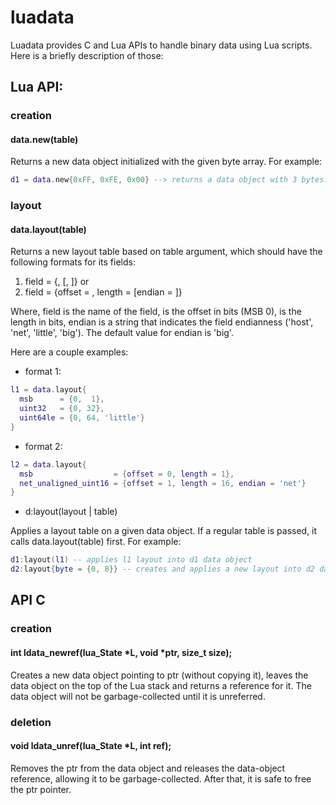 luadata
=======

Luadata provides C and Lua APIs to handle binary data using Lua scripts. Here is a briefly description of those:

## Lua API:

### creation

#### data.new(table)

Returns a new data object initialized with the given byte array. For example:
```Lua
d1 = data.new{0xFF, 0xFE, 0x00} --> returns a data object with 3 bytes.
```

### layout

#### data.layout(table)

Returns a new layout table based on table argument, which should have the following formats for its fields:

1. field = {<offset>, <length> [, <endian>]} or
2. field = {offset = <offset>, length = <length> [endian = <endian>]}

Where, field is the name of the field, <offset> is the offset in bits (MSB 0), <length> is the length in bits, endian is a string that
indicates the field endianness ('host', 'net', 'little', 'big'). The default value for endian is 'big'.

Here are a couple examples:

* format 1:
```Lua
l1 = data.layout{
  msb      = {0,  1},
  uint32   = {0, 32},
  uint64le = {0, 64, 'little'}
}
```

* format 2:
```Lua
l2 = data.layout{
  msb                  = {offset = 0, length = 1},
  net_unaligned_uint16 = {offset = 1, length = 16, endian = 'net'}
}
```
* d:layout(layout | table)

Applies a layout table on a given data object. If a regular table is passed, it calls data.layout(table) first. For example:

```Lua
d1:layout(l1) -- applies l1 layout into d1 data object
d2:layout{byte = {0, 8}} -- creates and applies a new layout into d2 data object
```

## API C

### creation

#### int ldata_newref(lua_State *L, void *ptr, size_t size);

Creates a new data object pointing to ptr (without copying it), leaves the data object on the top of the Lua stack and returns a reference
for it. The data object will not be garbage-collected until it is unreferred.

### deletion

#### void ldata_unref(lua_State *L, int ref);

Removes the ptr from the data object and releases the data-object reference, allowing it to be garbage-collected. After that, it is safe
to free the ptr pointer.
